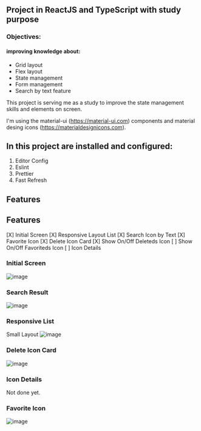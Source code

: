 ## Project in ReactJS and TypeScript with study purpose

### Objectives:

#### improving knowledge about:

- Grid layout
- Flex layout
- State management
- Form management
- Search by text feature

This project is serving me as a study to improve the state management skills and elements on screen.

I'm using the material-ui (https://material-ui.com) components and material desing icons (https://materialdesignicons.com).

## In this project are installed and configured:

1. Editor Config
2. Eslint
3. Prettier
4. Fast Refresh

## Features

## Features

 [X] Initial Screen
 [X] Responsive Layout List
 [X] Search Icon by Text
 [X] Favorite Icon
 [X] Delete Icon Card
 [X] Show On/Off Deleteds Icon
 [ ] Show On/Off Favoriteds Icon
 [ ] Icon Details


### Initial Screen

![image](https://user-images.githubusercontent.com/20348582/90295673-97e35300-de57-11ea-8233-3b81489b19f7.png)


### Search Result

![image](https://user-images.githubusercontent.com/20348582/90295833-fb6d8080-de57-11ea-9dc7-74f19d60885c.png)


### Responsive List

Small Layout
![image](https://user-images.githubusercontent.com/20348582/90295693-9fa2f780-de57-11ea-8ea0-d15118f0efa6.png)

### Delete Icon Card

![image](https://user-images.githubusercontent.com/20348582/90295927-2fe13c80-de58-11ea-9210-4a4e8a768363.png)

### Icon Details

Not done yet.

### Favorite Icon

![image](https://user-images.githubusercontent.com/20348582/90295673-97e35300-de57-11ea-8233-3b81489b19f7.png)



